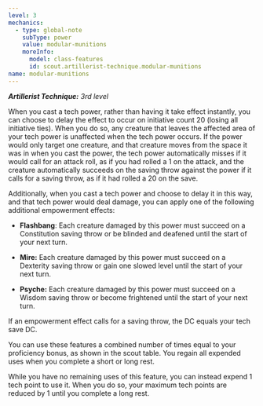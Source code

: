 ```yaml
---
level: 3
mechanics:
  - type: global-note
    subType: power
    value: modular-munitions
    moreInfo:
      model: class-features
      id: scout.artillerist-technique.modular-munitions
name: modular-munitions
---
```

_**Artillerist Technique:** 3rd level_
When you cast a tech power, rather than having it take effect instantly, you can choose to delay the effect to occur on initiative count 20 (losing all initiative ties). When you do so, any creature that leaves the affected area of your tech power is unaffected when the tech power occurs. If the power would only target one creature, and that creature moves from the space it was in when you cast the power, the tech power automatically misses if it would call for an attack roll, as if you had rolled a 1 on the attack, and the creature automatically succeeds on the saving throw against the power if it calls for a saving throw, as if it had rolled a 20 on the save.
Additionally, when you cast a tech power and choose to delay it in this way, and that tech power would deal damage, you can apply one of the following additional empowerment effects:
- **Flashbang**: Each creature damaged by this power must succeed on a Constitution saving throw or be blinded and deafened until the start of your next turn.
- **Mire:** Each creature damaged by this power must succeed on a Dexterity saving throw or gain one slowed level until the start of your next turn.
- **Psyche:** Each creature damaged by this power must succeed on a Wisdom saving throw or become frightened until the start of your next turn.
If an empowerment effect calls for a saving throw, the DC equals your tech save DC.
You can use these features a combined number of times equal to your proficiency bonus, as shown in the scout table. You regain all expended uses when you complete a short or long rest.
While you have no remaining uses of this feature, you can instead expend 1 tech point to use it. When you do so, your maximum tech points are reduced by 1 until you complete a long rest.